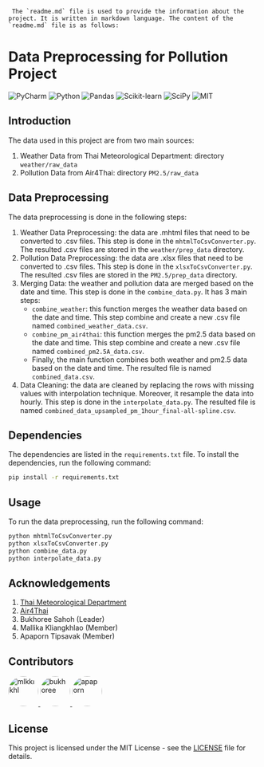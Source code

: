 ```
 The `readme.md` file is used to provide the information about the project. It is written in markdown language. The content of the `readme.md` file is as follows:
```

# Data Preprocessing for Pollution Project

![PyCharm](https://img.shields.io/badge/pycharm-143?style=for-the-badge&logo=pycharm&logoColor=black&color=black&labelColor=green)
![Python](https://img.shields.io/badge/python-3670A0?style=for-the-badge&logo=python&logoColor=ffdd54)
![Pandas](https://img.shields.io/badge/pandas-150458?style=for-the-badge&logo=pandas&logoColor=white)
![Scikit-learn](https://img.shields.io/badge/scikit-learn-013243?style=for-the-badge&logo=scikit-learn&logoColor=white)
![SciPy](https://img.shields.io/badge/SciPy-%230C55A5.svg?style=for-the-badge&logo=scipy&logoColor=%white)
![MIT](https://img.shields.io/badge/license-MIT-013243?style=for-the-badge&logo=license&logoColor=white)

## Introduction

The data used in this project are from two main sources:

1. Weather Data from Thai Meteorological Department: directory `weather/raw_data`
2. Pollution Data from Air4Thai: directory `PM2.5/raw_data`

## Data Preprocessing

The data preprocessing is done in the following steps:

1. Weather Data Preprocessing: the data are .mhtml files that need to be converted to .csv files. This step is done in
   the `mhtmlToCsvConverter.py`. The resulted .csv files are stored in the `weather/prep_data` directory.
2. Pollution Data Preprocessing: the data are .xlsx files that need to be converted to .csv files. This step is done in
   the `xlsxToCsvConverter.py`. The resulted .csv files are stored in the `PM2.5/prep_data` directory.
3. Merging Data: the weather and pollution data are merged based on the date and time. This step is done in
   the `combine_data.py`. It has 3 main steps:
    - `combine_weather`: this function merges the weather data based on the date and time. This step combine and create
      a new .csv file named `combined_weather_data.csv`.
    - `combine_pm_air4thai`: this function merges the pm2.5 data based on the date and time. This step combine and
      create a new .csv file named `combined_pm2.5A_data.csv`.
    - Finally, the main function combines both weather and pm2.5 data based on the date and time. The resulted file is
      named `combined_data.csv`.
4. Data Cleaning: the data are cleaned by replacing the rows with missing values with interpolation technique. Moreover,
   it resample the data into hourly. This step is done in the `interpolate_data.py`. The resulted file is
   named `combined_data_upsampled_pm_1hour_final-all-spline.csv`.

## Dependencies

The dependencies are listed in the `requirements.txt` file. To install the dependencies, run the following command:

```bash
pip install -r requirements.txt
```

## Usage

To run the data preprocessing, run the following command:

```bash
python mhtmlToCsvConverter.py
python xlsxToCsvConverter.py
python combine_data.py
python interpolate_data.py
```

## Acknowledgements

1. [Thai Meteorological Department](https://www.tmd.go.th/)
2. [Air4Thai](https://air4thai.pcd.go.th/)
3. Bukhoree Sahoh (Leader)
4. Mallika Kliangkhlao (Member)
5. Apaporn Tipsavak (Member)

## Contributors

<a href="https://github.com/mlkklkhl">
  <img src="https://github.com/mlkklkhl.png" alt="mlkklkhl" width="60" height="60" style="border-radius: 50%;">
</a>
<a href="https://github.com/bukhoree">
  <img src="https://github.com/bukhoree.png" alt="bukhoree" width="60" height="60" style="border-radius: 50%;">
</a>
<a href="https://github.com/apaporn">
  <img src="https://github.com/apaporn.png" alt="apaporn" width="60" height="60" style="border-radius: 50%;">
</a>

## License

This project is licensed under the MIT License - see the [LICENSE](LICENSE) file for details.
